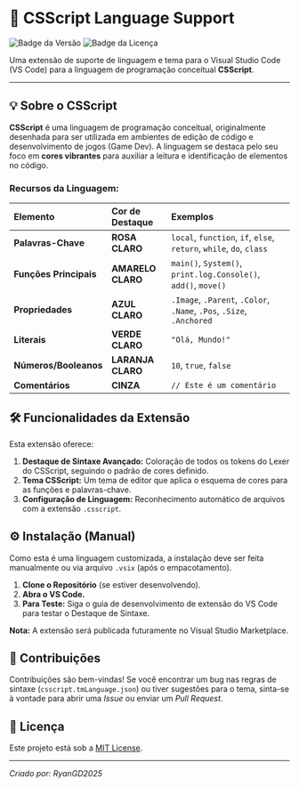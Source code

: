 # 🎨 CSScript Language Support

![Badge da Versão](https://img.shields.io/badge/version-1.0.0-blue)
![Badge da Licença](https://img.shields.io/github/license/SeuUsuario/csscript-vscode-extension)

Uma extensão de suporte de linguagem e tema para o Visual Studio Code (VS Code) para a linguagem de programação conceitual **CSScript**.

---

## 💡 Sobre o CSScript

**CSScript** é uma linguagem de programação conceitual, originalmente desenhada para ser utilizada em ambientes de edição de código e desenvolvimento de jogos (Game Dev). A linguagem se destaca pelo seu foco em **cores vibrantes** para auxiliar a leitura e identificação de elementos no código.

### Recursos da Linguagem:

| Elemento | Cor de Destaque | Exemplos |
| :--- | :--- | :--- |
| **Palavras-Chave** | **ROSA CLARO** | `local`, `function`, `if`, `else`, `return`, `while`, `do`, `class` |
| **Funções Principais** | **AMARELO CLARO** | `main()`, `System()`, `print.log.Console()`, `add()`, `move()` |
| **Propriedades** | **AZUL CLARO** | `.Image`, `.Parent`, `.Color`, `.Name`, `.Pos`, `.Size`, `.Anchored` |
| **Literais** | **VERDE CLARO** | `"Olá, Mundo!"` |
| **Números/Booleanos** | **LARANJA CLARO** | `10`, `true`, `false` |
| **Comentários** | **CINZA** | `// Este é um comentário` |

## 🛠️ Funcionalidades da Extensão

Esta extensão oferece:

1.  **Destaque de Sintaxe Avançado:** Coloração de todos os tokens do Lexer do CSScript, seguindo o padrão de cores definido.
2.  **Tema CSScript:** Um tema de editor que aplica o esquema de cores para as funções e palavras-chave.
3.  **Configuração de Linguagem:** Reconhecimento automático de arquivos com a extensão `.csscript`.

## ⚙️ Instalação (Manual)

Como esta é uma linguagem customizada, a instalação deve ser feita manualmente ou via arquivo `.vsix` (após o empacotamento).

1.  **Clone o Repositório** (se estiver desenvolvendo).
2.  **Abra o VS Code.**
3.  **Para Teste:** Siga o guia de desenvolvimento de extensão do VS Code para testar o Destaque de Sintaxe.

**Nota:** A extensão será publicada futuramente no Visual Studio Marketplace.

## 🤝 Contribuições

Contribuições são bem-vindas! Se você encontrar um bug nas regras de sintaxe (`csscript.tmLanguage.json`) ou tiver sugestões para o tema, sinta-se à vontade para abrir uma *Issue* ou enviar um *Pull Request*.

## 📝 Licença

Este projeto está sob a [MIT License](LICENSE).

---
*Criado por: RyanGD2025*
